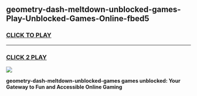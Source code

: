 
## geometry-dash-meltdown-unblocked-games-Play-Unblocked-Games-Online-fbed5
<h3>
<a href="https://premium76.site?title=geometry-dash-meltdown-unblocked-games&ref=24A">CLICK TO PLAY</a></h3>
<hr>

<h3>
<a href="https://premium76.site?title=geometry-dash-meltdown-unblocked-games&ref=24A">CLICK 2 PLAY</a>
  
</h3>

<a href="https://premium76.site?title=geometry-dash-meltdown-unblocked-games&ref=24A"><img src="https://clearcache.store/games.png"></a>


**geometry-dash-meltdown-unblocked-games games unblocked: Your Gateway to Fun and Accessible Online Gaming**
